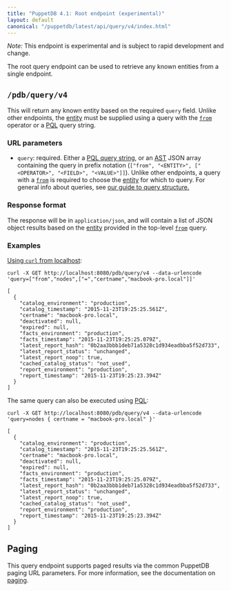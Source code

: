 ```yaml
---
title: "PuppetDB 4.1: Root endpoint (experimental)"
layout: default
canonical: "/puppetdb/latest/api/query/v4/index.html"
---
```


[curl]: ../curl.html#using-curl-from-localhost-non-sslhttp
[paging]: ./paging.html
[query]: ./query.html
[from]: ./ast.html#context-operators
[entities]: ./entities.html
[pql]: ./pql.html
[ast]: ./ast.html

*Note:* This endpoint is experimental and is subject to rapid development and change.

The root query endpoint can be used to retrieve any known entities from a
single endpoint.

## `/pdb/query/v4`

This will return any known entity based on the required `query` field. Unlike
other endpoints, the [entity][entities] must be supplied using a query with the [`from`][from]
operator or a [PQL][pql] query string.

### URL parameters

* `query`: required. Either a [PQL query string][pql], or an [AST][ast] JSON array containing the query in prefix notation
(`["from", "<ENTITY>", ["<OPERATOR>", "<FIELD>", "<VALUE>"]]`). Unlike other endpoints,
a query with a [`from`][from] is required to choose the [entity][entities] for which to query. For
general info about queries, see [our guide to query structure.][query]

### Response format

The response will be in `application/json`, and will contain a list of JSON
object results based on the [entity][entities] provided in the top-level [`from`][from] query.

### Examples

[Using `curl` from localhost][curl]:

    curl -X GET http://localhost:8080/pdb/query/v4 --data-urlencode 'query=["from","nodes",["=","certname","macbook-pro.local"]]'

    [
      {
        "catalog_environment": "production",
        "catalog_timestamp": "2015-11-23T19:25:25.561Z",
        "certname": "macbook-pro.local",
        "deactivated": null,
        "expired": null,
        "facts_environment": "production",
        "facts_timestamp": "2015-11-23T19:25:25.079Z",
        "latest_report_hash": "0b2aa3bbb1deb71a5328c1d934eadbba5f52d733",
        "latest_report_status": "unchanged",
        "latest_report_noop": true,
        "cached_catalog_status": "not_used",
        "report_environment": "production",
        "report_timestamp": "2015-11-23T19:25:23.394Z"
      }
    ]

The same query can also be executed using [PQL][pql]:

    curl -X GET http://localhost:8080/pdb/query/v4 --data-urlencode 'query=nodes { certname = "macbook-pro.local" }'

    [
      {
        "catalog_environment": "production",
        "catalog_timestamp": "2015-11-23T19:25:25.561Z",
        "certname": "macbook-pro.local",
        "deactivated": null,
        "expired": null,
        "facts_environment": "production",
        "facts_timestamp": "2015-11-23T19:25:25.079Z",
        "latest_report_hash": "0b2aa3bbb1deb71a5328c1d934eadbba5f52d733",
        "latest_report_status": "unchanged",
        "latest_report_noop": true,
        "cached_catalog_status": "not_used",
        "report_environment": "production",
        "report_timestamp": "2015-11-23T19:25:23.394Z"
      }
    ]

## Paging

This query endpoint supports paged results via the common PuppetDB paging
URL parameters. For more information, see the documentation
on [paging][paging].

